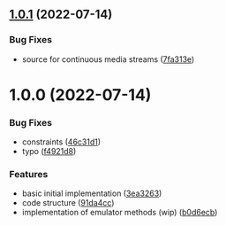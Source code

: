 ## [1.0.1](https://github.com/dyte-in/device-emulator/compare/v1.0.0...v1.0.1) (2022-07-14)


### Bug Fixes

* source for continuous media streams ([7fa313e](https://github.com/dyte-in/device-emulator/commit/7fa313eeca56c51eee7bba04bbcf7379779c5de0))

# 1.0.0 (2022-07-14)


### Bug Fixes

* constraints ([46c31d1](https://github.com/dyte-in/device-emulator/commit/46c31d1d7626e81ba4cfacd001ed694f1c5120ea))
* typo ([f4921d8](https://github.com/dyte-in/device-emulator/commit/f4921d8379bf28f35de15ad71b3f380be933adcf))


### Features

* basic initial implementation ([3ea3263](https://github.com/dyte-in/device-emulator/commit/3ea32638da6a20e802fc14e335e6c261705cf558))
* code structure ([91da4cc](https://github.com/dyte-in/device-emulator/commit/91da4cc35c3dc1a9f5449e77109040d011e27042))
* implementation of emulator methods (wip) ([b0d6ecb](https://github.com/dyte-in/device-emulator/commit/b0d6ecb779c0411f44b5c2bc1c810f9814cafe75))

